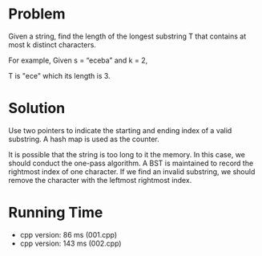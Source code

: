 # Problem

Given a string, find the length of the longest substring T that contains at most k distinct characters.

For example, Given s = “eceba” and k = 2,

T is "ece" which its length is 3.

# Solution

Use two pointers to indicate the starting and ending index of a valid substring. A hash map is used as the counter.

It is possible that the string is too long to it the memory. In this case, we should conduct the one-pass algorithm. A BST is maintained to record the rightmost index of one character. If we find an invalid substring, we should remove the character with the leftmost rightmost index.

# Running Time

- cpp version: 86 ms (001.cpp)
- cpp version: 143 ms (002.cpp)